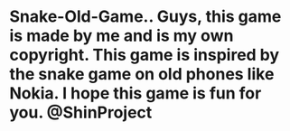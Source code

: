 # Snake-Old-Game.. Guys, this game is made by me and is my own copyright. This game is inspired by the snake game on old phones like Nokia. I hope this game is fun for you. @ShinProject